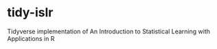 # tidy-islr
Tidyverse implementation of An Introduction to Statistical Learning with Applications in R
